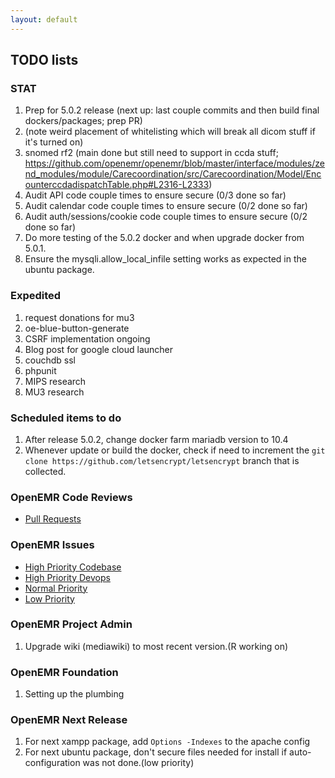 ```yaml
---
layout: default
---
```

## TODO lists

### STAT
1. Prep for 5.0.2 release (next up: last couple commits and then build final dockers/packages; prep PR)
1. (note weird placement of whitelisting which will break all dicom stuff if it's turned on)
1. snomed rf2 (main done but still need to support in ccda stuff; https://github.com/openemr/openemr/blob/master/interface/modules/zend_modules/module/Carecoordination/src/Carecoordination/Model/EncounterccdadispatchTable.php#L2316-L2333)
1. Audit API code couple times to ensure secure (0/3 done so far)
1. Audit calendar code couple times to ensure secure (0/2 done so far)
1. Audit auth/sessions/cookie code couple times to ensure secure (0/2 done so far)
1. Do more testing of the 5.0.2 docker and when upgrade docker from 5.0.1.
1. Ensure the mysqli.allow_local_infile setting works as expected in the ubuntu package.

### Expedited
1. request donations for mu3
1. oe-blue-button-generate
1. CSRF implementation ongoing
1. Blog post for google cloud launcher
1. couchdb ssl
1. phpunit
1. MIPS research
1. MU3 research

### Scheduled items to do
1. After release 5.0.2, change docker farm mariadb version to 10.4
1. Whenever update or build the docker, check if need to increment the `git clone https://github.com/letsencrypt/letsencrypt` branch that is collected. 

### OpenEMR Code Reviews
* [Pull Requests](https://github.com/openemr/openemr/pulls)

### OpenEMR Issues
* [High Priority Codebase](https://github.com/openemr/openemr/milestone/4)
* [High Priority Devops](https://github.com/openemr/openemr-devops/milestone/1)
* [Normal Priority](https://github.com/openemr/openemr/milestone/5)
* [Low Priority](https://github.com/openemr/openemr/milestone/6)

### OpenEMR Project Admin
1. Upgrade wiki (mediawiki) to most recent version.(R working on)

### OpenEMR Foundation
1. Setting up the plumbing

### OpenEMR Next Release
1. For next xampp package, add `Options -Indexes` to the apache config
1. For next ubuntu package, don't secure files needed for install if auto-configuration was not done.(low priority)
